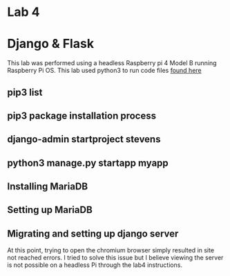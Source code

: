 # Lab 4
# Django & Flask

This lab was performed using a headless Raspberry pi 4 Model B running Raspberry Pi OS. This lab used python3 to run code files [found here](https://github.com/kevinwlu/iot/tree/master/lesson4)

## pip3 list

## pip3 package installation process

## django-admin startproject stevens

## python3 manage.py startapp myapp

## Installing MariaDB

## Setting up MariaDB

## Migrating and setting up django server



At this point, trying to open the chromium browser simply resulted in site not reached errors. I tried to solve this issue but I believe viewing the server is not possible on a headless Pi through the lab4 instructions. 
